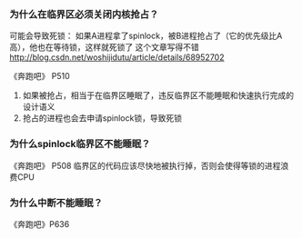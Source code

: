 ### 为什么在临界区必须关闭内核抢占？
可能会导致死锁：
如果A进程拿了spinlock，被B进程抢占了（它的优先级比A高），他也在等待锁，这样就死锁了
 这个文章写得不错
http://blog.csdn.net/woshijidutu/article/details/68952702

《奔跑吧》 P510

1. 如果被抢占，相当于在临界区睡眠了，违反临界区不能睡眠和快速执行完成的设计语义
2. 抢占的进程也会去申请spinlock锁，导致死锁

### 为什么spinlock临界区不能睡眠？
《奔跑吧》 P508
临界区的代码应该尽快地被执行掉，否则会使得等锁的进程浪费CPU

### 为什么中断不能睡眠？
  《奔跑吧》P636